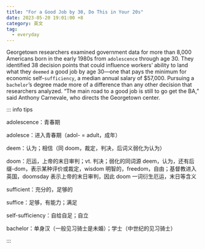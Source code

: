 ```yaml
---
title: "For a Good Job by 30, Do This in Your 20s"
date: 2023-05-20 19:01:00 +8
category: 英文
tag:
  - everyday
---
```


Georgetown researchers examined government data for more than 8,000 Americans born in the early 1980s from `adolescence` through age 30. They identified 38 decision points that could influence workers’ ability to land what they `deemed` a good job by age 30—one that pays the minimum for economic self-`sufficiency`, a median annual salary of $57,000. Pursuing a `bachelor`’s degree made more of a difference than any other decision that researchers analyzed. “The main road to a good job is still to go get the BA,” said Anthony Carnevale, who directs the Georgetown center.

::: info tips

adolescence：青春期

adolesce：进入青春期（adol- = adult，成年）

deem：认为；相信（同 doom，裁定，判决，后词义弱化为认为）

doom：厄运，上帝的末日审判；vt. 判决；弱化的同词源 deem，认为，还有后缀-dom，表示某种评价或裁定，wisdom 明智的，freedom，自由；基督教进入英国，doomsday 表示上帝的末日审判，因此 doom 一词衍生厄运，末日等含义

sufficient：充分的，足够的

suffice：足够，有能力；满足

self-sufficiency：自给自足；自立

bachelor：单身汉（一般见习骑士是未婚）；学士（中世纪的见习骑士）

:::
